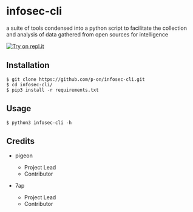 # infosec-cli

a suite of tools condensed into a python script to facilitate the collection and analysis of data gathered from open sources for intelligence

[![Try on repl.it](https://repl-badge.jajoosam.repl.co/try.png)](https://repl.it/@not-vuax/infosec-cli?ref=button)

## Installation

```
$ git clone https://github.com/p-on/infosec-cli.git
$ cd infosec-cli/
$ pip3 install -r requirements.txt
```

## Usage

```
$ python3 infosec-cli -h
```

## Credits

* pigeon
    * Project Lead
    * Contributor

* 7ap
    * Project Lead
    * Contributor
